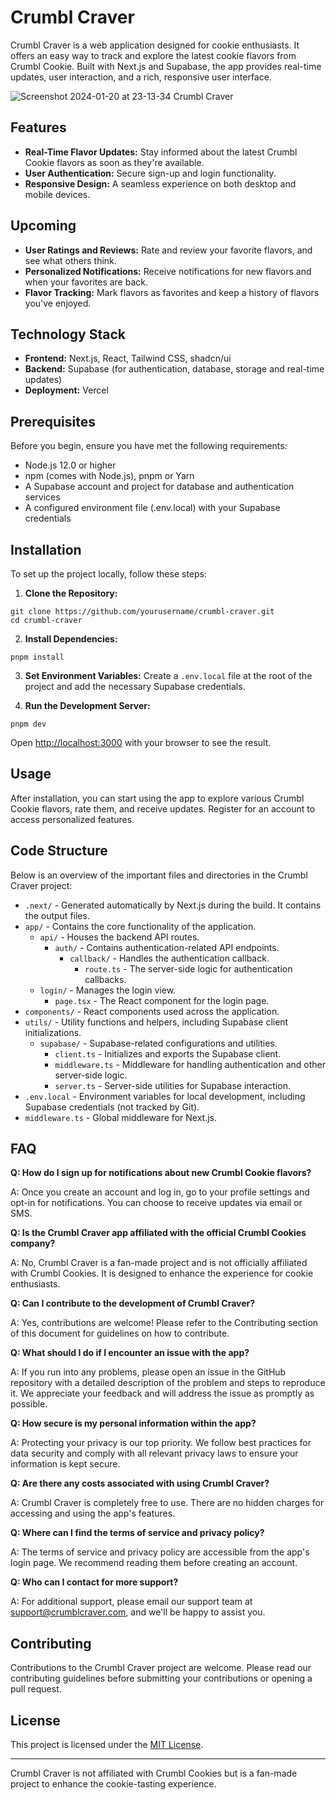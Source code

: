 # Crumbl Craver

Crumbl Craver is a web application designed for cookie enthusiasts. It offers an easy way to track and explore the latest cookie flavors from Crumbl Cookie. Built with Next.js and Supabase, the app provides real-time updates, user interaction, and a rich, responsive user interface.

![Screenshot 2024-01-20 at 23-13-34 Crumbl Craver](https://github.com/nick-neely/crumbl-craver/assets/49537823/a8720e61-ffb9-4266-9196-691ea9b635c8)

## Features

- **Real-Time Flavor Updates:** Stay informed about the latest Crumbl Cookie flavors as soon as they're available.
- **User Authentication:** Secure sign-up and login functionality.
- **Responsive Design:** A seamless experience on both desktop and mobile devices.

## Upcoming
- **User Ratings and Reviews:** Rate and review your favorite flavors, and see what others think.
- **Personalized Notifications:** Receive notifications for new flavors and when your favorites are back.
- **Flavor Tracking:** Mark flavors as favorites and keep a history of flavors you've enjoyed.

## Technology Stack

- **Frontend:** Next.js, React, Tailwind CSS, shadcn/ui
- **Backend:** Supabase (for authentication, database, storage and real-time updates)
- **Deployment:** Vercel

## Prerequisites

Before you begin, ensure you have met the following requirements:

- Node.js 12.0 or higher
- npm (comes with Node.js), pnpm or Yarn
- A Supabase account and project for database and authentication services
- A configured environment file (.env.local) with your Supabase credentials

## Installation

To set up the project locally, follow these steps:

1. **Clone the Repository:**

```
git clone https://github.com/yourusername/crumbl-craver.git
cd crumbl-craver
```

2. **Install Dependencies:**

```
pnpm install
```

3. **Set Environment Variables:**
Create a `.env.local` file at the root of the project and add the necessary Supabase credentials.

4. **Run the Development Server:**
```
pnpm dev
```

Open [http://localhost:3000](http://localhost:3000) with your browser to see the result.

## Usage

After installation, you can start using the app to explore various Crumbl Cookie flavors, rate them, and receive updates. Register for an account to access personalized features.

## Code Structure

Below is an overview of the important files and directories in the Crumbl Craver project:

- `.next/` - Generated automatically by Next.js during the build. It contains the output files.
- `app/` - Contains the core functionality of the application.
  - `api/` - Houses the backend API routes.
    - `auth/` - Contains authentication-related API endpoints.
      - `callback/` - Handles the authentication callback.
        - `route.ts` - The server-side logic for authentication callbacks.
  - `login/` - Manages the login view.
    - `page.tsx` - The React component for the login page.
- `components/` - React components used across the application.
- `utils/` - Utility functions and helpers, including Supabase client initializations.
  - `supabase/` - Supabase-related configurations and utilities.
    - `client.ts` - Initializes and exports the Supabase client.
    - `middleware.ts` - Middleware for handling authentication and other server-side logic.
    - `server.ts` - Server-side utilities for Supabase interaction.
- `.env.local` - Environment variables for local development, including Supabase credentials (not tracked by Git).
- `middleware.ts` - Global middleware for Next.js.

## FAQ

**Q: How do I sign up for notifications about new Crumbl Cookie flavors?**

A: Once you create an account and log in, go to your profile settings and opt-in for notifications. You can choose to receive updates via email or SMS.

**Q: Is the Crumbl Craver app affiliated with the official Crumbl Cookies company?**

A: No, Crumbl Craver is a fan-made project and is not officially affiliated with Crumbl Cookies. It is designed to enhance the experience for cookie enthusiasts.

**Q: Can I contribute to the development of Crumbl Craver?**

A: Yes, contributions are welcome! Please refer to the Contributing section of this document for guidelines on how to contribute.

**Q: What should I do if I encounter an issue with the app?**

A: If you run into any problems, please open an issue in the GitHub repository with a detailed description of the problem and steps to reproduce it. We appreciate your feedback and will address the issue as promptly as possible.

**Q: How secure is my personal information within the app?**

A: Protecting your privacy is our top priority. We follow best practices for data security and comply with all relevant privacy laws to ensure your information is kept secure.

**Q: Are there any costs associated with using Crumbl Craver?**

A: Crumbl Craver is completely free to use. There are no hidden charges for accessing and using the app's features.

**Q: Where can I find the terms of service and privacy policy?**

A: The terms of service and privacy policy are accessible from the app's login page. We recommend reading them before creating an account.

**Q: Who can I contact for more support?**

A: For additional support, please email our support team at support@crumblcraver.com, and we'll be happy to assist you.


## Contributing

Contributions to the Crumbl Craver project are welcome. Please read our contributing guidelines before submitting your contributions or opening a pull request.

## License

This project is licensed under the [MIT License](LICENSE).

---

Crumbl Craver is not affiliated with Crumbl Cookies but is a fan-made project to enhance the cookie-tasting experience.
